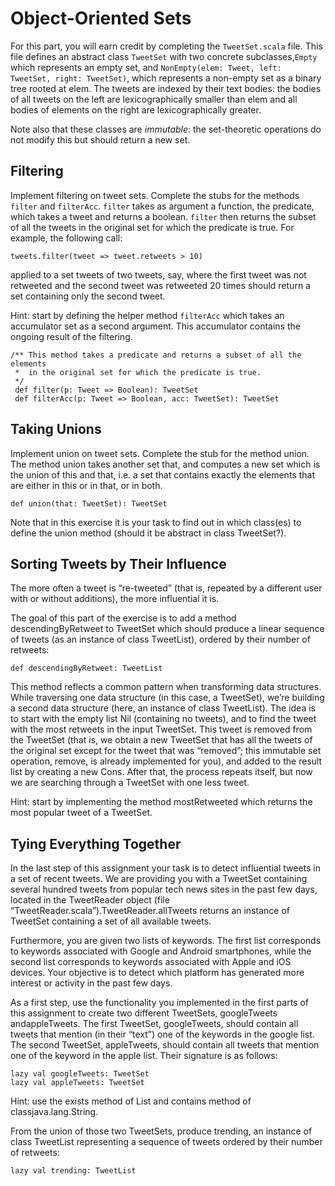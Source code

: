 # Object-Oriented Sets
For this part, you will earn credit by completing the `TweetSet.scala`
file. This file defines an abstract class `TweetSet` with two concrete
subclasses,`Empty` which represents an empty set, and `NonEmpty(elem:
Tweet, left: TweetSet, right: TweetSet)`, which represents a non-empty
set as a binary tree rooted at elem. The tweets are indexed by their
text bodies: the bodies of all tweets on the left are lexicographically
smaller than elem and all bodies of elements on the right are
lexicographically greater.

Note also that these classes are *immutable*: the set-theoretic operations
do not modify this but should return a new set.

## Filtering
Implement filtering on tweet sets. Complete the stubs for the methods
`filter` and `filterAcc`. `filter` takes as argument a function, the
predicate, which takes a tweet and returns a boolean. `filter` then
returns the subset of all the tweets in the original set for which the
predicate is true. For example, the following call:

    tweets.filter(tweet => tweet.retweets > 10)
applied to a set tweets of two tweets, say, where the first tweet was
not retweeted and the second tweet was retweeted 20 times should return
a set containing only the second tweet.

Hint: start by defining the helper method `filterAcc` which takes an
accumulator set as a second argument. This accumulator contains the
ongoing result of the filtering.

    /** This method takes a predicate and returns a subset of all the elements
     *  in the original set for which the predicate is true.
     */
     def filter(p: Tweet => Boolean): TweetSet
     def filterAcc(p: Tweet => Boolean, acc: TweetSet): TweetSet

## Taking Unions
Implement union on tweet sets. Complete the stub for the method union.
The method union takes another set that, and computes a new set which is
the union of this and that, i.e. a set that contains exactly the
elements that are either in this or in that, or in both.

    def union(that: TweetSet): TweetSet

Note that in this exercise it is your task to find out in which
class(es) to define the union method (should it be abstract in class
TweetSet?).

## Sorting Tweets by Their Influence
The more often a tweet is “re-tweeted” (that is, repeated by a different
user with or without additions), the more influential it is.

The goal of this part of the exercise is to add a method
descendingByRetweet to TweetSet which should produce a linear sequence
of tweets (as an instance of class TweetList), ordered by their number
of retweets:

    def descendingByRetweet: TweetList

This method reflects a common pattern when transforming data structures.
While traversing one data structure (in this case, a TweetSet), we’re
building a second data structure (here, an instance of class TweetList).
The idea is to start with the empty list Nil (containing no tweets), and
to find the tweet with the most retweets in the input TweetSet. This
tweet is removed from the TweetSet (that is, we obtain a new TweetSet
that has all the tweets of the original set except for the tweet that
was “removed”; this immutable set operation, remove, is already
implemented for you), and added to the result list by creating a new
Cons. After that, the process repeats itself, but now we are searching
through a TweetSet with one less tweet.

Hint: start by implementing the method mostRetweeted which returns the
most popular tweet of a TweetSet.

## Tying Everything Together
In the last step of this assignment your task is to detect influential
tweets in a set of recent tweets. We are providing you with a TweetSet
containing several hundred tweets from popular tech news sites in the
past few days, located in the TweetReader object (file
“TweetReader.scala”).TweetReader.allTweets returns an instance of
TweetSet containing a set of all available tweets.

Furthermore, you are given two lists of keywords. The first list
corresponds to keywords associated with Google and Android smartphones,
while the second list corresponds to keywords associated with Apple and
iOS devices. Your objective is to detect which platform has generated
more interest or activity in the past few days.

As a first step, use the functionality you implemented in the first
parts of this assignment to create two different TweetSets, googleTweets
andappleTweets. The first TweetSet, googleTweets, should contain all
tweets that mention (in their “text”) one of the keywords in the google
list. The second TweetSet, appleTweets, should contain all tweets that
mention one of the keyword in the apple list. Their signature is as
follows:

    lazy val googleTweets: TweetSet
    lazy val appleTweets: TweetSet

Hint: use the exists method of List and contains method of
classjava.lang.String.

From the union of those two TweetSets, produce trending, an instance of
class TweetList representing a sequence of tweets ordered by their
number of retweets:

    lazy val trending: TweetList
